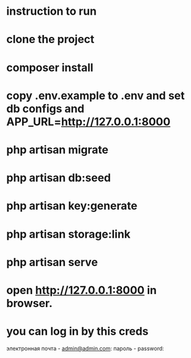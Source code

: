 # instruction to run

# clone the project
# composer install
# copy .env.example to .env and set db configs and APP_URL=http://127.0.0.1:8000
# php artisan migrate
# php artisan db:seed
# php artisan key:generate
# php artisan storage:link
# php artisan serve
# open http://127.0.0.1:8000 in browser.

# you can log in by this creds 
электронная почта - admin@admin.com:
пароль - password:
